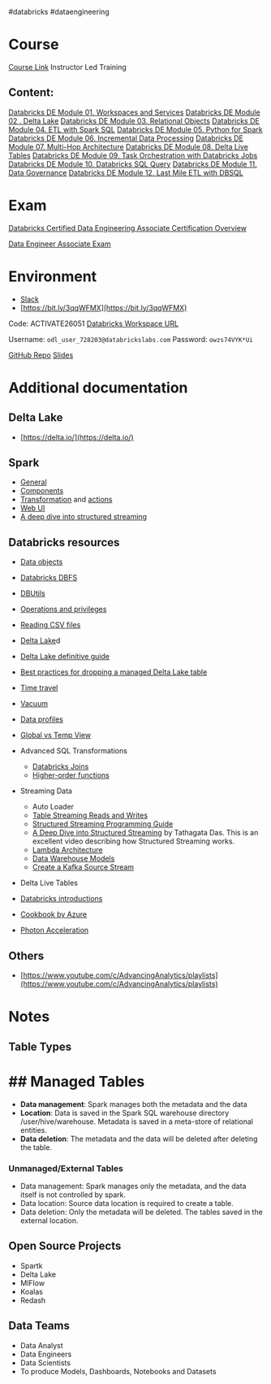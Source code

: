 #databricks #dataengineering
# Course

[Course Link](https://partner-academy.databricks.com/learn/course/809/session/1350/data-engineering-with-databricks-class-8481-accenture-australia)
Instructor Led Training

## Content:


[Databricks DE Module 01. Workspaces and Services](Databricks%20DE%20Module%2001.%20Workspaces%20and%20Services.md)
[Databricks DE Module 02 . Delta Lake](Databricks%20DE%20Module%2002%20.%20Delta%20Lake.md)
[Databricks DE Module 03. Relational Objects](Databricks%20DE%20Module%2003.%20Relational%20Objects.md)
[Databricks DE Module 04. ETL with Spark SQL](Databricks%20DE%20Module%2004.%20ETL%20with%20Spark%20SQL.md)
[Databricks DE Module 05. Python for Spark](Databricks%20DE%20Module%2005.%20Python%20for%20Spark.md)
[Databricks DE Module 06. Incremental Data Processing](Databricks%20DE%20Module%2006.%20Incremental%20Data%20Processing.md)
[Databricks DE Module 07. Multi-Hop Architecture](Databricks%20DE%20Module%2007.%20Multi-Hop%20Architecture.md)
[Databricks DE Module 08. Delta Live Tables](Databricks%20DE%20Module%2008.%20Delta%20Live%20Tables.md)
[Databricks DE Module 09. Task Orchestration with Databricks Jobs](Databricks%20DE%20Module%2009.%20Task%20Orchestration%20with%20Databricks%20Jobs.md)
[Databricks DE Module 10. Databricks SQL Query](Databricks%20DE%20Module%2010.%20Databricks%20SQL%20Query.md)
[Databricks DE Module 11. Data Governance](Databricks%20DE%20Module%2011.%20Data%20Governance.md)
[Databricks DE Module 12. Last Mile ETL with DBSQL](Databricks%20DE%20Module%2012.%20Last%20Mile%20ETL%20with%20DBSQL.md)


# Exam

[Databricks Certified Data Engineering Associate Certification Overview](Databricks%20Certified%20Data%20Engineering%20Associate%20Certification%20Overview.md)

[Data Engineer Associate Exam](https://www.databricks.com/learn/certification/data-engineer-associate)

# Environment

- [Slack](https://dewddatabricks.slack.com/ssb/redirect?entry_point=workspace_signin)
- [https://bit.ly/3qqWFMX](https://bit.ly/3qqWFMX)

Code: ACTIVATE26051
	[Databricks Workspace URL](https://adb-1152812542371705.5.azuredatabricks.net)

Username: `odl_user_728203@databrickslabs.com`
Password: `owzs74VYK*Ui`

[GitHub Repo](https://github.com/databricks-academy/data-engineering-with-databricks-english)
[Slides](https://github.com/databricks-academy/data-engineering-with-databricks-english/releases)

# Additional documentation

## Delta Lake

-   [https://delta.io/](https://delta.io/)

## Spark

-   [General](https://spark.apache.org/docs/latest/)
-   [Components](%09https:/spark.apache.org/docs/3.3.0/cluster-overview.html#components)
-   [Transformation](https://spark.apache.org/docs/latest/rdd-programming-guide.html#transformations) and [actions](https://spark.apache.org/docs/latest/rdd-programming-guide.html#actions)
-   [Web UI](https://spark.apache.org/docs/latest/web-ui.html)
-   [A deep dive into structured streaming](https://www.youtube.com/watch?v=rl8dIzTpxrI)

## Databricks resources

-   [Data objects](https://docs.databricks.com/lakehouse/data-objects.html)
-   [Databricks DBFS](https://docs.databricks.com/dbfs/index.html)
-   [DBUtils](https://docs.databricks.com/dev-tools/databricks-utils.html)
-   [Operations and privileges](https://docs.databricks.com/security/access-control/table-acls/object-privileges.html#operations-and-privileges)
-   [Reading CSV files](https://docs.databricks.com/data/data-sources/read-csv.html)
-   [Delta Lake](https://docs.databricks.com/delta/quick-start.html)d
-   [Delta Lake definitive guide](https://www.databricks.com/p/ebook/delta-lake-the-definitive-guide-by-oreilly)
-   [Best practices for dropping a managed Delta Lake table](https://docs.microsoft.com/en-us/azure/databricks/kb/delta/drop-delta-table)
-   [Time travel](https://docs.databricks.com/delta/delta-batch.html#examples)
-   [Vacuum](https://docs.databricks.com/spark/latest/spark-sql/language-manual/delta-vacuum.html)
-   [Data profiles](https://www.databricks.com/blog/2021/12/07/introducing-data-profiles-in-the-databricks-notebook.html)
-   [Global vs Temp View](http://community.databricks.com/s/question/0D53f00001GHVPFCA5/whats-the-difference-between-a-global-view-and-a-temp-view)

-   Advanced SQL Transformations
	-   [Databricks Joins](https://docs.databricks.com/spark/latest/spark-sql/language-manual/sql-ref-syntax-qry-select-join.html)
	-   [Higher-order functions](https://docs.databricks.com/optimizations/higher-order-lambda-functions.html)
-   Streaming Data
	-   Auto Loader
	-   [Table Streaming Reads and Writes](https://docs.databricks.com/delta/delta-streaming.html)
	-   [Structured Streaming Programming Guide](https://spark.apache.org/docs/latest/structured-streaming-programming-guide.html)
	-   [A Deep Dive into Structured Streaming](https://www.youtube.com/watch?v=rl8dIzTpxrI) by Tathagata Das. This is an excellent video describing how Structured Streaming works.
	-   [Lambda Architecture](https://databricks.com/glossary/lambda-architecture)
	-   [Data Warehouse Models](https://bennyaustin.wordpress.com/2010/05/02/kimball-and-inmon-dw-models/#)
	-   [Create a Kafka Source Stream](http://spark.apache.org/docs/latest/structured-streaming-kafka-integration.html)

-   Delta Live Tables

-   [Databricks introductions](https://docs.databricks.com/workflows/delta-live-tables/index.html)
-   [Cookbook by Azure](https://learn.microsoft.com/en-us/azure/databricks/workflows/delta-live-tables/delta-live-tables-cookbook)
-   [Photon Acceleration](https://www.databricks.com/product/photon)

## Others

-   [https://www.youtube.com/c/AdvancingAnalytics/playlists](https://www.youtube.com/c/AdvancingAnalytics/playlists)

# Notes

## Table Types
# ## Managed Tables

- **Data management**: Spark manages both the metadata and the data
- **Location**: Data is saved in the Spark SQL warehouse directory /user/hive/warehouse. Metadata is saved in a meta-store of relational entities.
- **Data deletion**: The metadata and the data will be deleted after deleting the table.

### Unmanaged/External Tables

-   Data management: Spark manages only the metadata, and the data itself is not controlled by spark.
-   Data location: Source data location is required to create a table.
-   Data deletion: Only the metadata will be deleted. The tables saved in the external location.

## Open Source Projects

- Spartk
- Delta Lake
- MlFlow
- Koalas
- Redash

## Data Teams

- Data Analyst
- Data Engineers
- Data Scientists
- To produce Models, Dashboards, Notebooks and Datasets
